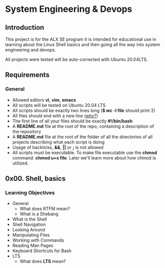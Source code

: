 # System Engineering & Devops
## Introduction
This project is for the ALX SE program it is intended for educational use in learning about the Linux Shell basics and then going all the way into system engineering and devops.

All projects were tested will be auto-corrected with Ubuntu 20.04LTS.
## Requirements
### General
* Allowed editors **vi**, **vim**, **emacs**
* All scripts will be tested on Ubuntu 20.04 LTS
* All scripts should be exactly two lines long (**$ wc -l file** should print 2)
* All files should end with a new line ([why?](https://unix.stackexchange.com/questions/18743/whats-the-point-in-adding-a-new-line-to-the-end-of-a-file/18789))
* The first line of all your files should be exactly **#!/bin/bash**
* A **README.md** file at the root of the repo, containing a description of the repository
* A **README.md** file at the root of the folder of all the directories of all projects describing what each script is doing
* Usage of backticks, **&&**, **||** or **;** is not allowed
* All scripts must be executable. To make file executable use the **chmod** command: **chmod u+x file**. Later we'll learn more about how chmod is utilized.

## 0x00. Shell, basics
### Learning Objectives
* General
   * What does RTFM mean?
   * What is a Shebang
* What is the Shell
* Shell Navigation
* Looking Around
* Manipulating Files
* Working with Commands
* Reading Man Pages
* Keyboard Shortcuts for Bash
* LTS
   * What does **LTS** mean?
